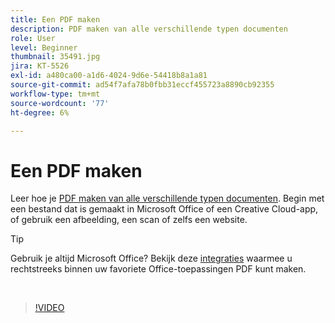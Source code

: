 ```yaml
---
title: Een PDF maken
description: PDF maken van alle verschillende typen documenten
role: User
level: Beginner
thumbnail: 35491.jpg
jira: KT-5526
exl-id: a480ca00-a1d6-4024-9d6e-54418b8a1a81
source-git-commit: ad54f7afa78b0fbb31eccf455723a8890cb92355
workflow-type: tm+mt
source-wordcount: '77'
ht-degree: 6%

---
```


# Een PDF maken

Leer hoe je [PDF maken van alle verschillende typen documenten](https://www.adobe.com/nl/acrobat/online/convert-pdf.html). Begin met een bestand dat is gemaakt in Microsoft Office of een Creative Cloud-app, of gebruik een afbeelding, een scan of zelfs een website.

>[!TIP]
>
>Gebruik je altijd Microsoft Office? Bekijk deze [integraties](../integrate/integrate-overview.md#microsoft) waarmee u rechtstreeks binnen uw favoriete Office-toepassingen PDF kunt maken.

<br>

>[!VIDEO](https://video.tv.adobe.com/v/35491?quality=12&learn=on&hidetitle=true)